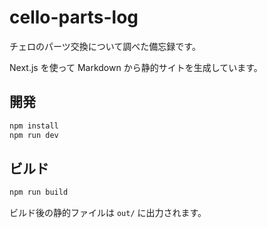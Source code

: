 # cello-parts-log

チェロのパーツ交換について調べた備忘録です。

Next.js を使って Markdown から静的サイトを生成しています。

## 開発

```bash
npm install
npm run dev
```

## ビルド

```bash
npm run build
```

ビルド後の静的ファイルは `out/` に出力されます。
